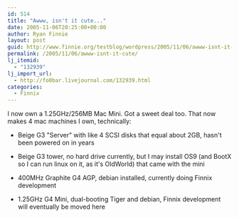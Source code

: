 ```yaml
---
id: 514
title: "Awww, isn't it cute..."
date: 2005-11-06T20:25:00+00:00
author: Ryan Finnie
layout: post
guid: http://www.finnie.org/testblog/wordpress/2005/11/06/awww-isnt-it-cute/
permalink: /2005/11/06/awww-isnt-it-cute/
lj_itemid:
  - "132939"
lj_import_url:
  - http://fo0bar.livejournal.com/132939.html
categories:
  - Finnix
---
```

I now own a 1.25GHz/256MB Mac Mini. Got a sweet deal too. That now makes 4 mac machines I own, technically:

* Beige G3 "Server" with like 4 SCSI disks that equal about 2GB, hasn't been powered on in years
  
* Beige G3 tower, no hard drive currently, but I may install OS9 (and BootX so I can run linux on it, as it's OldWorld) that came with the mini
  
* 400MHz Graphite G4 AGP, debian installed, currently doing Finnix development
  
* 1.25GHz G4 Mini, dual-booting Tiger and debian, Finnix development will eventually be moved here